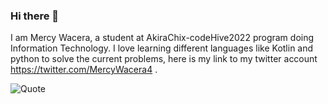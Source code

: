 ### Hi there 👋

I am Mercy Wacera, a student at AkiraChix-codeHive2022 program doing Information Technology. I love learning different languages like Kotlin and python to solve the current problems, here is my link to my twitter account https://twitter.com/MercyWacera4 .

![Quote](https://github-readme-quotes.herokuapp.com/quote?font=Redressed)



